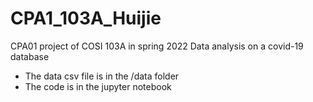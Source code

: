 # CPA1_103A_Huijie
CPA01 project of COSI 103A in spring 2022
Data analysis on a covid-19 database

- The data csv file is in the /data folder
- The code is in the jupyter notebook